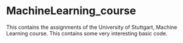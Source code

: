# MachineLearning_course
 This contains the assignments of the University of Stuttgart, Machine Learning course. This contains some very interesting basic code.
